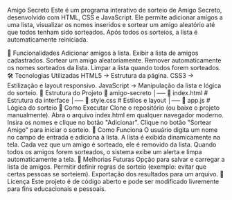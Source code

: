 Amigo Secreto
Este é um programa interativo de sorteio de Amigo Secreto, desenvolvido com HTML, CSS e JavaScript. Ele permite adicionar amigos a uma lista, visualizar os nomes inseridos e sortear um amigo aleatório até que todos tenham sido sorteados. Após todos os sorteios, a lista é automaticamente reiniciada.

📌 Funcionalidades
Adicionar amigos à lista.
Exibir a lista de amigos cadastrados.
Sortear um amigo aleatoriamente.
Remover automaticamente os nomes sorteados da lista.
Limpar a lista quando todos forem sorteados.
🛠 Tecnologias Utilizadas
HTML5 → Estrutura da página.
CSS3 → Estilização e layout responsivo.
JavaScript → Manipulação da lista e lógica do sorteio.
📂 Estrutura do Projeto
📁 amigo-secreto
│── 📄 index.html     # Estrutura da interface
│── 📄 style.css      # Estilos e layout
│── 📄 app.js         # Lógica do sorteio
🚀 Como Executar
Clone o repositório (ou baixe o projeto manualmente).
Abra o arquivo index.html em qualquer navegador moderno.
Insira os nomes e clique no botão "Adicionar".
Clique no botão "Sortear Amigo" para iniciar o sorteio.
📜 Como Funciona
O usuário digita um nome no campo de entrada e adiciona à lista.
A lista é exibida dinamicamente na tela.
Cada vez que um amigo é sorteado, ele é removido da lista.
Quando todos os amigos forem sorteados, o sistema exibe um alerta e limpa automaticamente a tela.
🔧 Melhorias Futuras
Opção para salvar e carregar a lista de amigos.
Permitir definir regras de sorteio (exemplo: evitar que certas pessoas se sorteiem).
Exportação dos resultados para um arquivo.
📄 Licença
Este projeto é de código aberto e pode ser modificado livremente para fins educacionais e pessoais.
